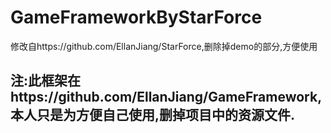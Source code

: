 # GameFrameworkByStarForce
修改自https://github.com/EllanJiang/StarForce,删除掉demo的部分,方便使用

## 注:此框架在https://github.com/EllanJiang/GameFramework,本人只是为方便自己使用,删掉项目中的资源文件.
